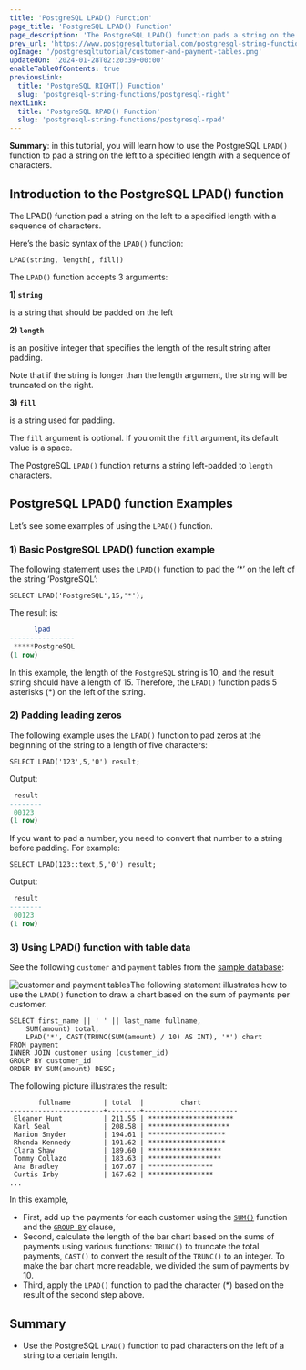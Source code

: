 ```yaml
---
title: 'PostgreSQL LPAD() Function'
page_title: 'PostgreSQL LPAD() Function'
page_description: 'The PostgreSQL LPAD() function pads a string on the left to a specified length with a sequence of characters.'
prev_url: 'https://www.postgresqltutorial.com/postgresql-string-functions/postgresql-lpad/'
ogImage: '/postgresqltutorial/customer-and-payment-tables.png'
updatedOn: '2024-01-28T02:20:39+00:00'
enableTableOfContents: true
previousLink:
  title: 'PostgreSQL RIGHT() Function'
  slug: 'postgresql-string-functions/postgresql-right'
nextLink:
  title: 'PostgreSQL RPAD() Function'
  slug: 'postgresql-string-functions/postgresql-rpad'
---
```


**Summary**: in this tutorial, you will learn how to use the PostgreSQL `LPAD()` function to pad a string on the left to a specified length with a sequence of characters.

## Introduction to the PostgreSQL LPAD() function

The LPAD() function pad a string on the left to a specified length with a sequence of characters.

Here’s the basic syntax of the `LPAD()` function:

```csssql
LPAD(string, length[, fill])
```

The `LPAD()` function accepts 3 arguments:

**1\) `string`**

is a string that should be padded on the left

**2\) `length`**

is an positive integer that specifies the length of the result string after padding.

Note that if the string is longer than the length argument, the string will be truncated on the right.

**3\) `fill`**

is a string used for padding.

The `fill` argument is optional. If you omit the `fill` argument, its default value is a space.

The PostgreSQL `LPAD()` function returns a string left\-padded to `length` characters.

## PostgreSQL LPAD() function Examples

Let’s see some examples of using the `LPAD()` function.

### 1\) Basic PostgreSQL LPAD() function example

The following statement uses the `LPAD()` function to pad the ‘\*’ on the left of the string ‘PostgreSQL’:

```
SELECT LPAD('PostgreSQL',15,'*');
```

The result is:

```sql
      lpad
----------------
 *****PostgreSQL
(1 row)
```

In this example, the length of the `PostgreSQL` string is 10, and the result string should have a length of 15\. Therefore, the `LPAD()` function pads 5 asterisks (\*) on the left of the string.

### 2\) Padding leading zeros

The following example uses the `LPAD()` function to pad zeros at the beginning of the string to a length of five characters:

```
SELECT LPAD('123',5,'0') result;
```

Output:

```sql
 result
--------
 00123
(1 row)
```

If you want to pad a number, you need to convert that number to a string before padding. For example:

```
SELECT LPAD(123::text,5,'0') result;
```

Output:

```sql
 result
--------
 00123
(1 row)
```

### 3\) Using LPAD() function with table data

See the following `customer` and `payment` tables from the [sample database](../postgresql-getting-started/postgresql-sample-database):

![customer and payment tables](/postgresqltutorial/customer-and-payment-tables.png)The following statement illustrates how to use the `LPAD()` function to draw a chart based on the sum of payments per customer.

```
SELECT first_name || ' ' || last_name fullname,
    SUM(amount) total,
    LPAD('*', CAST(TRUNC(SUM(amount) / 10) AS INT), '*') chart
FROM payment
INNER JOIN customer using (customer_id)
GROUP BY customer_id
ORDER BY SUM(amount) DESC;
```

The following picture illustrates the result:

```
       fullname        | total  |         chart
-----------------------+--------+-----------------------
 Eleanor Hunt          | 211.55 | *********************
 Karl Seal             | 208.58 | ********************
 Marion Snyder         | 194.61 | *******************
 Rhonda Kennedy        | 191.62 | *******************
 Clara Shaw            | 189.60 | ******************
 Tommy Collazo         | 183.63 | ******************
 Ana Bradley           | 167.67 | ****************
 Curtis Irby           | 167.62 | ****************
...
```

In this example,

- First, add up the payments for each customer using the [`SUM()`](../postgresql-aggregate-functions/postgresql-sum-function) function and the [`GROUP BY`](../postgresql-tutorial/postgresql-group-by) clause,
- Second, calculate the length of the bar chart based on the sums of payments using various functions: `TRUNC()` to truncate the total payments, `CAST()` to convert the result of the `TRUNC()` to an integer. To make the bar chart more readable, we divided the sum of payments by 10\.
- Third, apply the `LPAD()` function to pad the character (\*) based on the result of the second step above.

## Summary

- Use the PostgreSQL `LPAD()` function to pad characters on the left of a string to a certain length.

